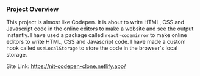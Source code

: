 ### Project Overview
This project is almost like Codepen. It is about to write HTML, CSS and Javascript code in the online editors to make a website and see the output instantly. I have used a package called `react-codemirror` to make online editors to write HTML, CSS and Javascript code. I have made a custom hook called `useLocalStorage` to store the code in the browser's local storage.

Site Link: https://nit-codepen-clone.netlify.app/
